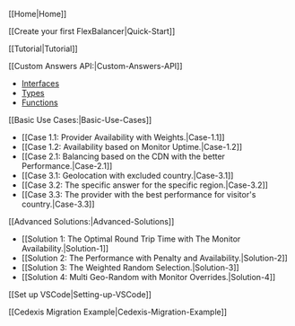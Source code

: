 [[Home|Home]]

[[Create your first FlexBalancer|Quick-Start]]

[[Tutorial|Tutorial]]

[[Custom Answers API:|Custom-Answers-API]]
* [Interfaces](Custom-Answers-API#interfaces)
* [Types](Custom-Answers-API#types)
* [Functions](Custom-Answers-API#functions)

[[Basic Use Cases:|Basic-Use-Cases]]
* [[Case 1.1: Provider Availability with Weights.|Case-1.1]]
* [[Case 1.2: Availability based on Monitor Uptime.|Case-1.2]]
* [[Case 2.1: Balancing based on the CDN with the better Performance.|Case-2.1]]
* [[Case 3.1: Geolocation with excluded country.|Case-3.1]]
* [[Case 3.2: The specific answer for the specific region.|Case-3.2]]
* [[Case 3.3: The provider with the best performance for visitor's country.|Case-3.3]]

[[Advanced Solutions:|Advanced-Solutions]]

* [[Solution 1: The Optimal Round Trip Time with The Monitor Availability.|Solution-1]]
* [[Solution 2: The Performance with Penalty and Availability.|Solution-2]]
* [[Solution 3: The Weighted Random Selection.|Solution-3]]
* [[Solution 4: Multi Geo-Random with Monitor Overrides.|Solution-4]]

[[Set up VSCode|Setting-up-VSCode]]

[[Cedexis Migration Example|Cedexis-Migration-Example]]
